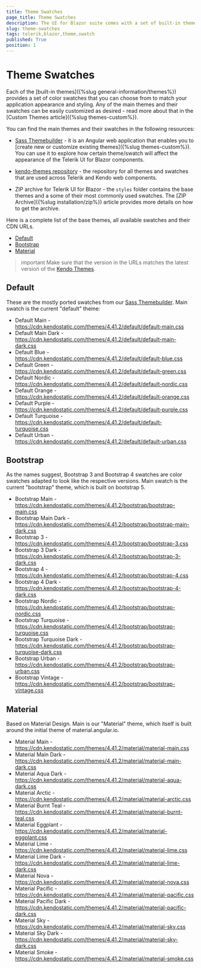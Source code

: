 ```yaml
---
title: Theme Swatches
page_title: Theme Swatches
description: The UI for Blazor suite comes with a set of built-in themes and themes swatches that you can choose from.
slug: theme-swatches
tags: telerik,blazor,theme,swatch
published: True
position: 1
---
```


# Theme Swatches

Each of the [built-in themes]({%slug general-information/themes%}) provides a set of color swatches that you can choose from to match your application appearance and styling. Any of the main themes and their swatches can be easily customized as desired - read more about that in the [Custom Themes article]({%slug themes-custom%}).

You can find the main themes and their swatches in the following resources:

* [Sass Themebuilder](https://themebuilder.telerik.com/blazor-ui) - it is an Angular web application that enables you to [create new or customize existing themes]({%slug themes-custom%}). You can use it to explore how certain theme/swatch will affect the appearance of the Telerik UI for Blazor components.

* [kendo-themes repository](https://github.com/telerik/kendo-themes) - the repository for all themes and swatches that are used across Telerik and Kendo web components.

* ZIP archive for Telerik UI for Blazor - the `styles` folder contains the base themes and a some of their most commonly used swatches. The [ZIP Archive]({%slug installation/zip%}) article provides more details on how to get the archive.


Here is a complete list of the base themes, all available swatches and their CDN URLs.

* [Default](#default)
* [Bootstrap](#bootstrap)
* [Material](#material)

>important Make sure that the version in the URLs matches the latest version of the [Kendo Themes](https://github.com/telerik/kendo-themes).


## Default

These are the mostly ported swatches from our [Sass Themebuilder](https://themebuilder.telerik.com/blazor-ui). Main swatch is the current "default" theme:

* Default Main - https://cdn.kendostatic.com/themes/4.41.2/default/default-main.css
* Default Main Dark - https://cdn.kendostatic.com/themes/4.41.2/default/default-main-dark.css
* Default Blue - https://cdn.kendostatic.com/themes/4.41.2/default/default-blue.css
* Default Green - https://cdn.kendostatic.com/themes/4.41.2/default/default-green.css
* Default Nordic - https://cdn.kendostatic.com/themes/4.41.2/default/default-nordic.css
* Default Orange - https://cdn.kendostatic.com/themes/4.41.2/default/default-orange.css
* Default Purple - https://cdn.kendostatic.com/themes/4.41.2/default/default-purple.css
* Default Turquoise - https://cdn.kendostatic.com/themes/4.41.2/default/default-turquoise.css
* Default Urban - https://cdn.kendostatic.com/themes/4.41.2/default/default-urban.css


## Bootstrap

As the names suggest, Bootstrap 3 and Bootstrap 4 swatches are color swatches adapted to look like the respective versions. Main swatch is the current "bootstrap" theme, which is built on bootstrap 5.

* Bootstrap Main - https://cdn.kendostatic.com/themes/4.41.2/bootstrap/bootstrap-main.css
* Bootstrap Main Dark - https://cdn.kendostatic.com/themes/4.41.2/bootstrap/bootstrap-main-dark.css
* Bootstrap 3 - https://cdn.kendostatic.com/themes/4.41.2/bootstrap/bootstrap-3.css
* Bootstrap 3 Dark - https://cdn.kendostatic.com/themes/4.41.2/bootstrap/bootstrap-3-dark.css
* Bootstrap 4 - https://cdn.kendostatic.com/themes/4.41.2/bootstrap/bootstrap-4.css
* Bootstrap 4 Dark - https://cdn.kendostatic.com/themes/4.41.2/bootstrap/bootstrap-4-dark.css
* Bootstrap Nordic - https://cdn.kendostatic.com/themes/4.41.2/bootstrap/bootstrap-nordic.css
* Bootstrap Turquoise - https://cdn.kendostatic.com/themes/4.41.2/bootstrap/bootstrap-turquoise.css
* Bootstrap Turquoise Dark - https://cdn.kendostatic.com/themes/4.41.2/bootstrap/bootstrap-turquoise-dark.css
* Bootstrap Urban - https://cdn.kendostatic.com/themes/4.41.2/bootstrap/bootstrap-urban.css
* Bootstrap Vintage - https://cdn.kendostatic.com/themes/4.41.2/bootstrap/bootstrap-vintage.css


## Material

Based on Material Design. Main is our "Material" theme, which itself is built around the initial theme of material.angular.io.

* Material Main - https://cdn.kendostatic.com/themes/4.41.2/material/material-main.css
* Material Main Dark - https://cdn.kendostatic.com/themes/4.41.2/material/material-main-dark.css
* Material Aqua Dark - https://cdn.kendostatic.com/themes/4.41.2/material/material-aqua-dark.css
* Material Arctic - https://cdn.kendostatic.com/themes/4.41.2/material/material-arctic.css
* Material Burnt Teal - https://cdn.kendostatic.com/themes/4.41.2/material/material-burnt-teal.css
* Material Eggplant - https://cdn.kendostatic.com/themes/4.41.2/material/material-eggplant.css
* Material Lime - https://cdn.kendostatic.com/themes/4.41.2/material/material-lime.css
* Material Lime Dark - https://cdn.kendostatic.com/themes/4.41.2/material/material-lime-dark.css
* Material Nova - https://cdn.kendostatic.com/themes/4.41.2/material/material-nova.css
* Material Pacific - https://cdn.kendostatic.com/themes/4.41.2/material/material-pacific.css
* Material Pacific Dark - https://cdn.kendostatic.com/themes/4.41.2/material/material-pacific-dark.css
* Material Sky - https://cdn.kendostatic.com/themes/4.41.2/material/material-sky.css
* Material Sky Dark - https://cdn.kendostatic.com/themes/4.41.2/material/material-sky-dark.css
* Material Smoke - https://cdn.kendostatic.com/themes/4.41.2/material/material-smoke.css
